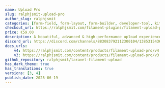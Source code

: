 ```yaml
---
name: Upload Pro
slug: ralphjsmit-upload-pro
author_slug: ralphjsmit
categories: [form-field, form-layout, form-builder, developer-tool, kit, panel-builder]
checkout_url: https://ralphjsmit.com/filament-plugins/filament-upload-pro/configure?referer=filament
price: €59.00
description: A beautiful, advanced & high-performance upload experience for Filament.
discord_url: https://discord.com/channels/883083792112300104/1385315436270325902
docs_urls:
    v4: https://ralphjsmit.com/content/products/filament-upload-pro/v4.md
    v3: https://ralphjsmit.com/content/products/filament-upload-pro/v3.md
github_repository: ralphjsmit/laravel-filament-upload
has_dark_theme: true
has_translations: true
versions: [3, 4]
publish_date: 2025-06-19
---
```

